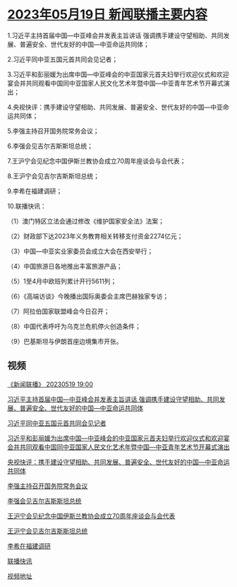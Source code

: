 # [2023年05月19日 新闻联播主要内容](https://tv.cctv.com/lm/xwlb/day/20230519.shtml)

1.习近平主持首届中国—中亚峰会并发表主旨讲话 强调携手建设守望相助、共同发展、普遍安全、世代友好的中国—中亚命运共同体；

2.习近平同中亚五国元首共同会见记者；

3.习近平和彭丽媛为出席中国—中亚峰会的中亚国家元首夫妇举行欢迎仪式和欢迎宴会并共同观看中国同中亚国家人民文化艺术年暨中国—中亚青年艺术节开幕式演出；

4.央视快评：携手建设守望相助、共同发展、普遍安全、世代友好的中国—中亚命运共同体；

5.李强主持召开国务院常务会议；

6.李强会见吉尔吉斯斯坦总统；

7.王沪宁会见纪念中国伊斯兰教协会成立70周年座谈会与会代表；

8.王沪宁会见吉尔吉斯斯坦总统；

9.李希在福建调研；

10.联播快讯：

（1）澳门特区立法会通过修改《维护国家安全法》法案；

（2）财政部下达2023年义务教育相关转移支付资金2274亿元；

（3）中国—中亚实业家委员会成立大会在西安举行；

（4）中国旅游日各地推出丰富旅游产品；

（5）1至4月中欧班列累计开行5611列；

（6）《高端访谈》今晚播出国际奥委会主席巴赫独家专访；

（7）阿拉伯国家联盟峰会今日召开；

（8）中国代表呼吁为乌克兰危机停火创造条件；

（9）巴基斯坦与伊朗首座边境集市开张。

## 视频

[《新闻联播》 20230519 19:00](https://tv.cctv.com/2023/05/19/VIDEpwFvabBNMEANGDkDIOxN230519.shtml)

[习近平主持首届中国—中亚峰会并发表主旨讲话 强调携手建设守望相助、共同发展、普遍安全、世代友好的中国—中亚命运共同体](https://tv.cctv.com/2023/05/19/VIDEmESGUaP9SrnN7zLw4jMI230519.shtml)

[习近平同中亚五国元首共同会见记者](https://tv.cctv.com/2023/05/19/VIDEE9WvdmKLoIbsOwAt4dx8230519.shtml)

[习近平和彭丽媛为出席中国—中亚峰会的中亚国家元首夫妇举行欢迎仪式和欢迎宴会并共同观看中国同中亚国家人民文化艺术年暨中国—中亚青年艺术节开幕式演出](https://tv.cctv.com/2023/05/19/VIDEeOuoPyisW4Z2S49BFHDQ230519.shtml)

[央视快评：携手建设守望相助、共同发展、普遍安全、世代友好的中国—中亚命运共同体](https://tv.cctv.com/2023/05/19/VIDEV8zv2tj8wDbvwDeCC35c230519.shtml)

[李强主持召开国务院常务会议](https://tv.cctv.com/2023/05/19/VIDEoZPLUgBbJ8jlmnQUm86r230519.shtml)

[李强会见吉尔吉斯斯坦总统](https://tv.cctv.com/2023/05/19/VIDEq8CKyzcHWc9esbY6qyCf230519.shtml)

[王沪宁会见纪念中国伊斯兰教协会成立70周年座谈会与会代表](https://tv.cctv.com/2023/05/19/VIDE1QCZHgAS5QDd5WmkzDlk230519.shtml)

[王沪宁会见吉尔吉斯斯坦总统](https://tv.cctv.com/2023/05/19/VIDEbEPJkpMbyQLlMNgrp9Zs230519.shtml)

[李希在福建调研](https://tv.cctv.com/2023/05/19/VIDE7pr6m4pUZHRrFSFKPgvW230519.shtml)

[联播快讯](https://tv.cctv.com/2023/05/19/VIDE9BZ7aqWtvWhpWb33zQau230519.shtml)

[视频地址](https://tv.cctv.com/lm/xwlb/day/20230519.shtml) 

